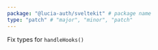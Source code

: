 ```yaml
---
package: "@lucia-auth/sveltekit" # package name
type: "patch" # "major", "minor", "patch"
---
```


Fix types for `handleHooks()`
